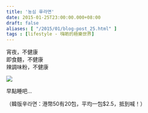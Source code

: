 ```yaml
---
title: '농심 辛라면'
date: 2015-01-25T23:00:00.000+08:00
draft: false
aliases: [ "/2015/01/blog-post_25.html" ]
tags : [lifestyle - 嗨啲的極樂世界]
---
```


宵夜，不健康  
即食麵，不健康  
辣調味粉，不健康  

[![](https://farm9.staticflickr.com/8625/16165071098_9178fc4ddf_z.jpg)](https://farm9.staticflickr.com/8625/16165071098_9178fc4ddf_z.jpg)

早點睡吧...  
  
（韓版辛라면：港幣50有20包，平均一包$2.5，抵到喊！）